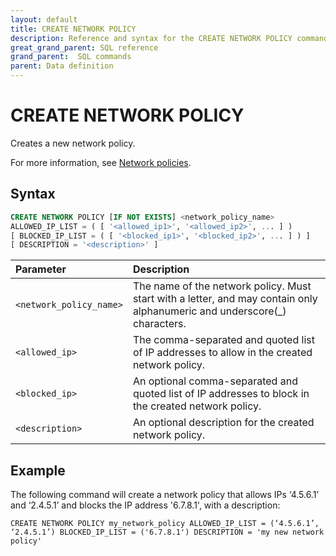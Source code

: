 ```yaml
---
layout: default
title: CREATE NETWORK POLICY
description: Reference and syntax for the CREATE NETWORK POLICY command.
great_grand_parent: SQL reference
grand_parent:  SQL commands
parent: Data definition
---
```


# CREATE NETWORK POLICY
Creates a new network policy.

For more information, see [Network policies](../../../Guides/managing-your-organization/network-policies.md).

## Syntax

```sql
CREATE NETWORK POLICY [IF NOT EXISTS] <network_policy_name>
ALLOWED_IP_LIST = ( [ '<allowed_ip1>', '<allowed_ip2>', ... ] )
[ BLOCKED_IP_LIST = ( [ '<blocked_ip1>', '<blocked_ip2>', ... ] ) ]
[ DESCRIPTION = '<description>' ]
```

| Parameter  | Description |
| :--------- | :---------- |
| `<network_policy_name>`                              | The name of the network policy. Must start with a letter, and may contain only alphanumeric and underscore(_) characters.   |
| `<allowed_ip>`                      | The comma-separated and quoted list of IP addresses to allow in the created network policy.  |         
| `<blocked_ip>` | An optional comma-separated and quoted list of IP addresses to block in the created network policy.  |
| `<description>` | An optional description for the created network policy. | 

## Example

The following command will create a network policy that allows IPs ‘4.5.6.1’ and ‘2.4.5.1’ and blocks the IP address '6.7.8.1', with a description: 

```CREATE NETWORK POLICY my_network_policy ALLOWED_IP_LIST = (‘4.5.6.1’, ‘2.4.5.1’) BLOCKED_IP_LIST = ('6.7.8.1') DESCRIPTION = 'my new network policy'```

